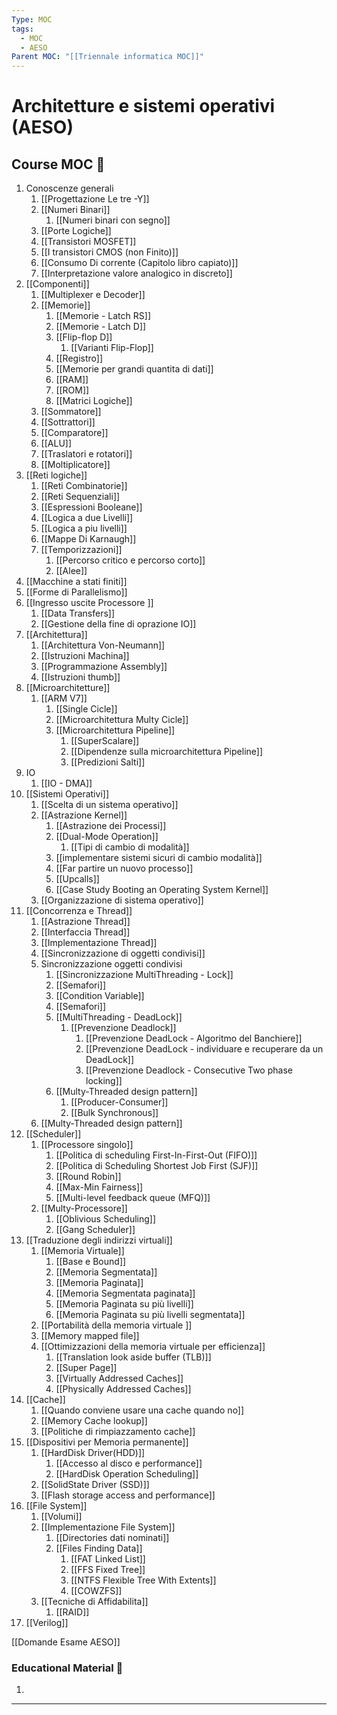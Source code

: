 ```yaml
---
Type: MOC
tags:
  - MOC
  - AESO
Parent MOC: "[[Triennale informatica MOC]]"
---
```

# Architetture e sistemi operativi (AESO)

## Course MOC  📒
1. Conoscenze generali
	1. [[Progettazione Le tre -Y]]
	2. [[Numeri Binari]]
		1. [[Numeri binari con segno]]
	3. [[Porte Logiche]]
	4. [[Transistori MOSFET]]
	5. [[I transistori CMOS (non Finito)]]
	6. [[Consumo Di corrente (Capitolo libro capiato)]]
	7. [[Interpretazione valore analogico in discreto]]
2. [[Componenti]]
	1. [[Multiplexer e Decoder]]
	2. [[Memorie]]
		1. [[Memorie - Latch RS]]
		2. [[Memorie - Latch D]]
		3. [[Flip-flop D]]
			1. [[Varianti Flip-Flop]]
		4. [[Registro]]
		5. [[Memorie per grandi quantita di dati]]
		6. [[RAM]]
		7. [[ROM]]
		8. [[Matrici Logiche]]
	3. [[Sommatore]]
	4. [[Sottrattori]]
	5. [[Comparatore]]
	6. [[ALU]]
	7. [[Traslatori e rotatori]]
	8. [[Moltiplicatore]]
3. [[Reti logiche]]
	1. [[Reti Combinatorie]]
	2. [[Reti Sequenziali]]
	3. [[Espressioni Booleane]]
	4. [[Logica a due Livelli]]
	5. [[Logica a piu livelli]]
	6. [[Mappe Di Karnaugh]]
	7. [[Temporizzazioni]]
		1. [[Percorso critico e percorso corto]]
		2. [[Alee]]
4. [[Macchine a stati finiti]]
5. [[Forme di Parallelismo]]
6. [[Ingresso uscite Processore ]]
	1. [[Data Transfers]]
	2. [[Gestione della fine di oprazione IO]]
7. [[Architettura]]
	1. [[Architettura Von-Neumann]]
	2. [[Istruzioni Machina]]
	3. [[Programmazione Assembly]]
	4. [[Istruzioni thumb]]
8. [[Microarchitetture]]
	1. [[ARM V7]]
		1. [[Single Cicle]]
		2. [[Microarchitettura Multy Cicle]]
		3. [[Microarchitettura Pipeline]]
			1. [[SuperScalare]]
			2. [[Dipendenze sulla microarchitettura Pipeline]]
			3. [[Predizioni Salti]]
9. IO
	1. [[IO - DMA]]
10. [[Sistemi Operativi]]
	1. [[Scelta di un sistema operativo]]
	2. [[Astrazione Kernel]]
		1. [[Astrazione dei Processi]]
		2. [[Dual-Mode Operation]]
			1. [[Tipi di cambio di modalità]]
		3. [[implementare sistemi sicuri di cambio modalità]]
		4. [[Far partire un nuovo processo]]
		5. [[Upcalls]]
		6. [[Case Study Booting an Operating System Kernel]]
	3. [[Organizzazione di sistema operativo]]
11. [[Concorrenza e Thread]]
	1. [[Astrazione Thread]]
	2. [[Interfaccia Thread]]
	3. [[Implementazione Thread]]
	4. [[Sincronizzazione di oggetti condivisi]]
	5. Sincronizzazione oggetti condivisi 
		1. [[Sincronizzazione MultiThreading - Lock]]
		2. [[Semafori]]
		3. [[Condition Variable]]
		4. [[Semafori]]
		5. [[MultiThreading - DeadLock]]
			1. [[Prevenzione Deadlock]]
				1. [[Prevenzione DeadLock - Algoritmo del Banchiere]]
				2. [[Prevenzione DeadLock - individuare e recuperare da un DeadLock]]
				3. [[Prevenzione Deadlock - Consecutive Two phase locking]]
		6. [[Multy-Threaded design pattern]]
			1. [[Producer-Consumer]]
			2. [[Bulk Synchronous]]
	6. [[Multy-Threaded design pattern]]
12. [[Scheduler]]
	1. [[Processore singolo]]
		1. [[Politica di scheduling First-In-First-Out (FIFO)]]
		2. [[Politica di Scheduling Shortest Job First (SJF)]]
		3. [[Round Robin]]
		4. [[Max-Min Fairness]]
		5. [[Multi-level feedback queue (MFQ)]] 
	2. [[Multy-Processore]]
		1. [[Oblivious Scheduling]]
		2. [[Gang Scheduler]]
13. [[Traduzione degli indirizzi virtuali]]
	1. [[Memoria Virtuale]]
		1. [[Base e Bound]]
		2. [[Memoria Segmentata]]
		3. [[Memoria Paginata]]
		4. [[Memoria Segmentata paginata]]
		5. [[Memoria Paginata su più livelli]]
		6. [[Memoria Paginata su più livelli segmentata]]
	2. [[Portabilità della memoria virtuale ]]
	3. [[Memory mapped file]]
	4. [[Ottimizzazioni della memoria virtuale per efficienza]]
		1. [[Translation look aside buffer (TLB)]]
		2. [[Super Page]]
		3. [[Virtually Addressed Caches]]
		4. [[Physically Addressed Caches]]
14. [[Cache]]
	1.  [[Quando conviene usare una cache quando no]]
	2. [[Memory Cache lookup]]
	3. [[Politiche di rimpiazzamento cache]]
15. [[Dispositivi per Memoria permanente]]
	1. [[HardDisk Driver(HDD)]]
		1. [[Accesso al disco e performance]]
		2. [[HardDisk Operation Scheduling]]
	2. [[SolidState Driver (SSD)]]
	3. [[Flash storage access and performance]]
16. [[File System]]
	1. [[Volumi]]
	2. [[Implementazione File System]]
		1. [[Directories dati nominati]]
		2. [[Files Finding Data]]
			1. [[FAT Linked List]]
			2. [[FFS Fixed Tree]]
			3. [[NTFS Flexible Tree With Extents]]
			4. [[COWZFS]]
	3. [[Tecniche di Affidabilita]]
		1. [[RAID]]
17. [[Verilog]]


[[Domande Esame AESO]]


### Educational Material 🧱
1. 


---
